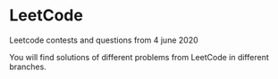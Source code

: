 # LeetCode
Leetcode contests and questions from 4 june 2020


You will find solutions of different problems from LeetCode in different branches.
